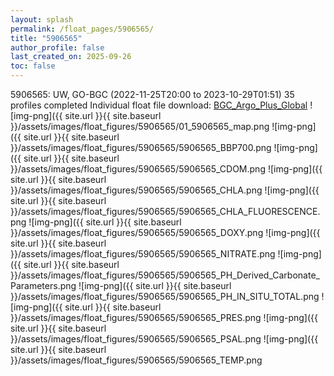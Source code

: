 ```yaml
---
layout: splash
permalink: /float_pages/5906565/
title: "5906565"
author_profile: false
last_created_on: 2025-09-26
toc: false
---
```

 
5906565: UW, GO-BGC (2022-11-25T20:00 to 2023-10-29T01:51)
35 profiles completed
Individual float file download: [BGC_Argo_Plus_Global](https://ftp.soest.hawaii.edu/bgc_argo_plus/Individual_Floats/outliers_removed/5906565_Sprof_processed.nc)
![img-png]({{ site.url }}{{ site.baseurl }}/assets/images/float_figures/5906565/01_5906565_map.png
![img-png]({{ site.url }}{{ site.baseurl }}/assets/images/float_figures/5906565/5906565_BBP700.png
![img-png]({{ site.url }}{{ site.baseurl }}/assets/images/float_figures/5906565/5906565_CDOM.png
![img-png]({{ site.url }}{{ site.baseurl }}/assets/images/float_figures/5906565/5906565_CHLA.png
![img-png]({{ site.url }}{{ site.baseurl }}/assets/images/float_figures/5906565/5906565_CHLA_FLUORESCENCE.png
![img-png]({{ site.url }}{{ site.baseurl }}/assets/images/float_figures/5906565/5906565_DOXY.png
![img-png]({{ site.url }}{{ site.baseurl }}/assets/images/float_figures/5906565/5906565_NITRATE.png
![img-png]({{ site.url }}{{ site.baseurl }}/assets/images/float_figures/5906565/5906565_PH_Derived_Carbonate_Parameters.png
![img-png]({{ site.url }}{{ site.baseurl }}/assets/images/float_figures/5906565/5906565_PH_IN_SITU_TOTAL.png
![img-png]({{ site.url }}{{ site.baseurl }}/assets/images/float_figures/5906565/5906565_PRES.png
![img-png]({{ site.url }}{{ site.baseurl }}/assets/images/float_figures/5906565/5906565_PSAL.png
![img-png]({{ site.url }}{{ site.baseurl }}/assets/images/float_figures/5906565/5906565_TEMP.png
